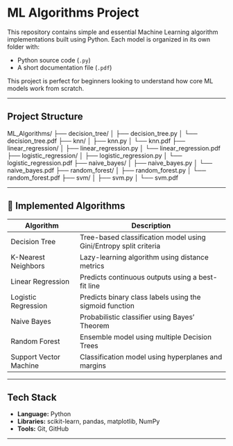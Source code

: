 # ML Algorithms Project 

This repository contains simple and essential Machine Learning algorithm implementations built using Python. Each model is organized in its own folder with:

- Python source code (`.py`)
- A short documentation file (`.pdf`)

This project is perfect for beginners looking to understand how core ML models work from scratch.

---

## Project Structure

ML_Algorithms/
├── decision_tree/
│ ├── decision_tree.py
│ └── decision_tree.pdf
├── knn/
│ ├── knn.py
│ └── knn.pdf
├── linear_regression/
│ ├── linear_regression.py
│ └── linear_regression.pdf
├── logistic_regression/
│ ├── logistic_regression.py
│ └── logistic_regression.pdf
├── naive_bayes/
│ ├── naive_bayes.py
│ └── naive_bayes.pdf
├── random_forest/
│ ├── random_forest.py
│ └── random_forest.pdf
├── svm/
│ ├── svm.py
│ └── svm.pdf


---

## 🧠 Implemented Algorithms

| Algorithm             | Description |
|-----------------------|-------------|
| Decision Tree         | Tree-based classification model using Gini/Entropy split criteria |
| K-Nearest Neighbors   | Lazy-learning algorithm using distance metrics |
| Linear Regression     | Predicts continuous outputs using a best-fit line |
| Logistic Regression   | Predicts binary class labels using the sigmoid function |
| Naive Bayes           | Probabilistic classifier using Bayes’ Theorem |
| Random Forest         | Ensemble model using multiple Decision Trees |
| Support Vector Machine| Classification model using hyperplanes and margins |

---

## Tech Stack

- **Language:** Python 
- **Libraries:** scikit-learn, pandas, matplotlib, NumPy
- **Tools:** Git, GitHub

---


